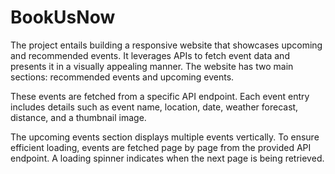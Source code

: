# BookUsNow

The project entails building a responsive website that showcases upcoming and recommended events. It leverages APIs to fetch event data and presents it in a visually appealing manner. The website has two main sections: recommended events and upcoming events.

These events are fetched from a specific API endpoint. Each event entry includes details such as event name, location, date, weather forecast, distance, and a thumbnail image.

The upcoming events section displays multiple events vertically. To ensure efficient loading, events are fetched page by page from the provided API endpoint. A loading spinner indicates when the next page is being retrieved.
